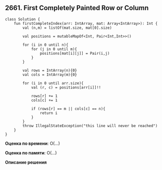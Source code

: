 ## 2661. First Completely Painted Row or Column


```
class Solution {
    fun firstCompleteIndex(arr: IntArray, mat: Array<IntArray>): Int {
        val (n,m) = listOf(mat.size, mat[0].size)

        val positions = mutableMapOf<Int, Pair<Int,Int>>()

        for (i in 0 until n){
            for (j in 0 until m){
                positions[mat[i][j]] = Pair(i,j)
            }
        }

        val rows = IntArray(n){0}
        val cols = IntArray(m){0}

        for (i in 0 until arr.size){
            val (r, c) = positions[arr[i]]!!

            rows[r] += 1
            cols[c] += 1

            if (rows[r] == m || cols[c] == n){
                return i
            }
        }
        throw IllegalStateException("this line will never be reached")
    }
}

```

**Оценка по времени**: О(...)


**Оценка по памяти**: О(...)


**Описание решения**
```

```